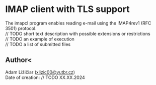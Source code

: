 # IMAP client with TLS support
The imapcl program enables reading e-mail using the IMAP4rev1 (RFC 3501) protocol. <br>
// TODO short text description with possible extensions or restrictions<br>
// TODO an example of execution<br>
// TODO a list of submitted files<br>

## Author<
Adam Ližičiar (xlizic00@vutbr.cz)<br>
Date of creation: // TODO XX.XX.2024
